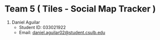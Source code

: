 # Team 5 ( Tiles - Social Map Tracker )

1. Daniel Aguilar
    -  Student ID: 033021922
    - Email: daniel.aguilar02@student.csulb.edu